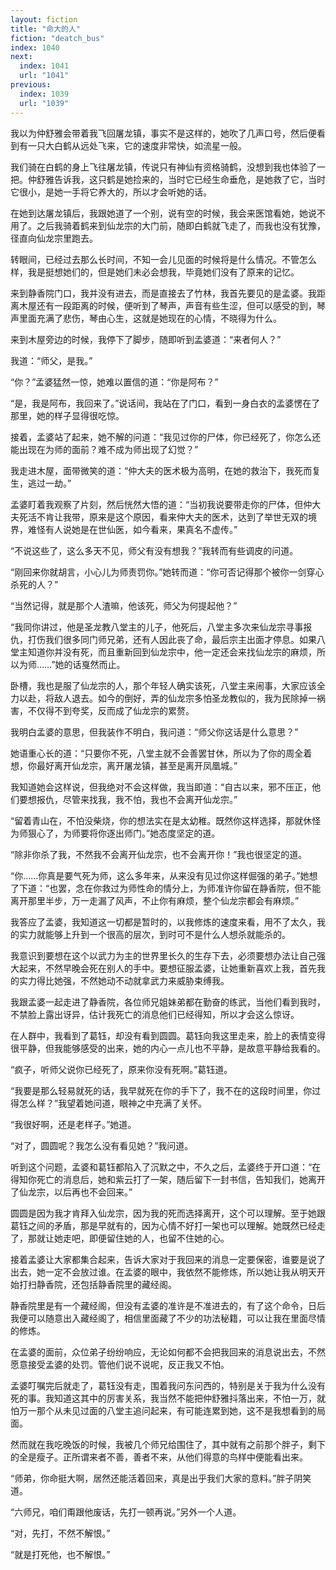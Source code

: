 ```yaml
---
layout: fiction
title: "命大的人"
fiction: "deatch_bus"
index: 1040
next:
  index: 1041
  url: "1041"
previous:
  index: 1039
  url: "1039"
---
```

我以为仲舒雅会带着我飞回屠龙镇，事实不是这样的，她吹了几声口号，然后便看到有一只大白鹤从远处飞来，它的速度非常快，如流星一般。

我们骑在白鹤的身上飞往屠龙镇，传说只有神仙有资格骑鹤，没想到我也体验了一把。仲舒雅告诉我，这只鹤是她捡来的，当时它已经生命垂危，是她救了它，当时它很小，是她一手将它养大的，所以才会听她的话。

在她到达屠龙镇后，我跟她道了一个别，说有空的时候，我会来医馆看她，她说不用了。之后我骑着鹤来到仙龙宗的大门前，随即白鹤就飞走了，而我也没有犹豫，径直向仙龙宗里跑去。

转眼间，已经过去那么长时间，不知一会儿见面的时候将是什么情况。不管怎么样，我是挺想她们的，但是她们未必会想我，毕竟她们没有了原来的记忆。

来到静香院门口，我并没有进去，而是直接去了竹林，我首先要见的是孟婆。我距离木屋还有一段距离的时候，便听到了琴声，声音有些生涩，但可以感受的到，琴声里面充满了悲伤，琴由心生，这就是她现在的心情，不晓得为什么。

来到木屋旁边的时候，我停下了脚步，随即听到孟婆道：“来者何人？”

我道：“师父，是我。”

“你？”孟婆猛然一惊，她难以置信的道：“你是阿布？”

“是，我是阿布，我回来了。”说话间，我站在了门口，看到一身白衣的孟婆愣在了那里，她的样子显得很吃惊。

接着，孟婆站了起来，她不解的问道：“我见过你的尸体，你已经死了，你怎么还能出现在为师的面前？难不成为师出现了幻觉？”

我走进木屋，面带微笑的道：“仲大夫的医术极为高明，在她的救治下，我死而复生，逃过一劫。”

孟婆盯着我观察了片刻，然后恍然大悟的道：“当初我说要带走你的尸体，但仲大夫死活不肯让我带，原来是这个原因，看来仲大夫的医术，达到了举世无双的境界，难怪有人说她是在世仙医，如今看来，果真名不虚传。”

“不说这些了，这么多天不见，师父有没有想我？”我转而有些调皮的问道。

“刚回来你就胡言，小心儿为师责罚你。”她转而道：“你可否记得那个被你一剑穿心杀死的人？”

“当然记得，就是那个人渣嘛，他该死，师父为何提起他？”

“我同你讲过，他是圣龙教八堂主的儿子，他死后，八堂主多次来仙龙宗寻事报仇，打伤我们很多同门师兄弟，还有人因此丧了命，最后宗主出面才停息。如果八堂主知道你并没有死，而且重新回到仙龙宗中，他一定还会来找仙龙宗的麻烦，所以为师……”她的话戛然而止。

卧槽，我也是服了仙龙宗的人，那个年轻人确实该死，八堂主来闹事，大家应该全力以赴，将敌人退去。如今的倒好，弄的仙龙宗多怕圣龙教似的，我为民除掉一祸害，不仅得不到夸奖，反而成了仙龙宗的累赘。

我明白孟婆的意思，但我装作不明白，我问道：“师父你这话是什么意思？”

她语重心长的道：“只要你不死，八堂主就不会善罢甘休，所以为了你的周全着想，你最好离开仙龙宗，离开屠龙镇，甚至是离开凤凰城。”

我知道她会这样说，但我绝对不会这样做，我当即道：“自古以来，邪不压正，他们要想报仇，尽管来找我，我不怕，我也不会离开仙龙宗。”

“留着青山在，不怕没柴烧，你的想法实在是太幼稚。既然你这样选择，那就休怪为师狠心了，为师要将你逐出师门。”她态度坚定的道。

“除非你杀了我，不然我不会离开仙龙宗，也不会离开你！”我也很坚定的道。

“你……你真是要气死为师，这么多年来，从来没有见过你这样倔强的弟子。”她想了下道：“也罢，念在你救过为师性命的情分上，为师准许你留在静香院，但不能离开那里半步，万一走漏了风声，不止你有麻烦，整个仙龙宗都会有麻烦。”

我答应了孟婆，我知道这一切都是暂时的，以我修炼的速度来看，用不了太久，我的实力就能够上升到一个很高的层次，到时可不是什么人想杀就能杀的。

我意识到要想在这个以武力为主的世界里长久的生存下去，必须要想办法让自己强大起来，不然早晚会死在别人的手中。要想征服孟婆，让她重新喜欢上我，首先我的实力得比她强，不然她动不动就拿武力来威胁束缚我。

我跟孟婆一起走进了静香院，各位师兄姐妹弟都在勤奋的练武，当他们看到我时，不禁脸上露出讶异，估计我死亡的消息他们已经得知，所以才会这么惊讶。

在人群中，我看到了葛钰，却没有看到圆圆。葛钰向我这里走来，脸上的表情变得很平静，但我能够感受的出来，她的内心一点儿也不平静，是故意平静给我看的。

“疯子，听师父说你已经死了，原来你没有死啊。”葛钰道。

“我要是那么轻易就死的话，我早就死在你的手下了，我不在的这段时间里，你过得怎么样？”我望着她问道，眼神之中充满了关怀。

“我很好啊，还是老样子。”她道。

“对了，圆圆呢？我怎么没有看见她？”我问道。

听到这个问题，孟婆和葛钰都陷入了沉默之中，不久之后，孟婆终于开口道：“在得知你死亡的消息后，她和紫云打了一架，随后留下一封书信，告知我们，她离开了仙龙宗，以后再也不会回来。”

圆圆是因为我才肯拜入仙龙宗，因为我的死而选择离开，这个可以理解。至于她跟葛钰之间的矛盾，那是早就有的，因为心情不好打一架也可以理解。她既然已经走了，那就让她走吧，即便留住她的人，也留不住她的心。

接着孟婆让大家都集合起来，告诉大家对于我回来的消息一定要保密，谁要是说了出去，她一定不会放过谁。在孟婆的眼中，我依然不能修炼，所以她让我从明天开始打扫静香院，还包括静香院里的藏经阁。

静香院里是有一个藏经阁，但没有孟婆的准许是不准进去的，有了这个命令，日后我便可以随意出入藏经阁了，相信里面藏了不少的功法秘籍，可以让我在里面尽情的修炼。

在孟婆的面前，众位弟子纷纷响应，无论如何都不会把我回来的消息说出去，不然愿意接受孟婆的处罚。管他们说不说呢，反正我又不怕。

孟婆叮嘱完后就走了，葛钰没有走，围着我问东问西的，特别是关于我为什么没有死的事。我知道这其中的厉害关系，我当然不能把仲舒雅抖落出来，不怕一万，就怕万一那个从未见过面的八堂主追问起来，有可能连累到她，这不是我想看到的局面。

然而就在我吃晚饭的时候，我被几个师兄给围住了，其中就有之前那个胖子，剩下的全是瘦子。正所谓来者不善，善者不来，从他们得意的鸟样中便能看出来。

“师弟，你命挺大啊，居然还能活着回来，真是出乎我们大家的意料。”胖子阴笑道。

“六师兄，咱们甭跟他废话，先打一顿再说。”另外一个人道。

“对，先打，不然不解恨。”

“就是打死他，也不解恨。”